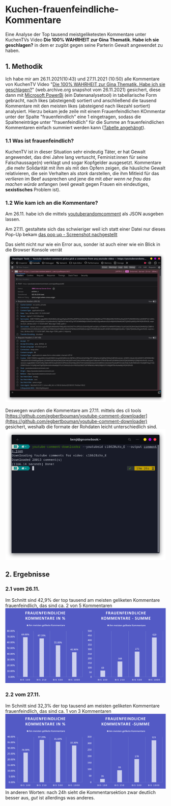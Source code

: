 # Kuchen-frauenfeindliche-Kommentare
Eine Analyse der Top tausend meistgeliketesten Kommentare unter KuchenTVs Video **Die 100% WAHRHEIT zur Gina Thematik. Habe ich sie geschlagen?** in dem er zugibt gegen seine Parterin Gewalt angewendet zu haben.
## 1. Methodik
Ich habe mir am 26.11.2021(10:43) und 27.11.2021 (10:50) alle Kommentare von KuchenTV Video "[Die 100% WAHRHEIT zur Gina Thematik. Habe ich sie geschlagen?](https://web.archive.org/web/20211126092349/https%3A%2F%2Fwww.youtube.com%2Fwatch%3Fv%3Dc186Z0zXo_E)" (web.archive.org snapshot vom 26.11.2021) gesichert, diese dann mit [Microsoft PowerBi](https://powerbi.microsoft.com/de-de/) (ein Datenanalysetool) in tabellarische Form gebracht, nach likes (absteigend) sortiert und anschließend die tausend Kommentare mit den meisten likes (absteigend nach likezahl sortiert) analysiert. Hierzu bekam jede zeile mit einem Frauenfeindlichen KOmmentar unter der Spalte "frauenfeindlich" eine 1 eingetragen, sodass die Spalteneinträge unter "frauenfeindlich" für die Summe an frauenfeindlichen Kommentaren einfach summiert werden kann ([Tabelle angehängt](https://github.com/Benji7103/Kuchen-frauenfeindliche-Kommentare/blob/main/Kuchen%20Kommentare.xlsx)).
### 1.1 Was ist frauenfeindlich?
KuchenTV ist in dieser Situation sehr eindeutig Täter, er hat Gewalt angewendet, das drei Jahre lang vertuscht, Feminist:innen für seine Falschaussage(n) verklagt und sogar Kopfgelder ausgesetzt.
Kommentare ,die mehr Solidarität mit ihm als mit den Opfern zeigen, die häusliche Gewalt relativieren, die sein Verhalten als *stark* darstellen, die ihm Mitleid für das *verlieren* im Beef ausprechen und jene die mit *aber wenn ne frau das machen würde* anfangen (weil gewalt gegen Frauen ein eindeutiges, **sexistisches** Problem ist).
### 1.2 Wie kam ich an die Kommentare?
Am 26.11. habe ich die mittels [youtuberandomcomment](https://youtuberandomcomment.com/) als JSON ausgeben lassen.

Am 27.11. gestaltete sich das schwieriger weil ich statt einer Datei nur dieses Pop-Up bekam [das pop up - Screenshot nachgestellt](https://github.com/Benji7103/Kuchen-frauenfeindliche-Kommentare/blob/main/Screenshots/Screenshot%20from%202021-11-28%2016-10-01.png)

Das sieht nicht nur wie ein Error aus, sonder ist auch einer wie ein Blick in die Browser Konsole verrät ![Der Error in der Konsole - Screenshot nachgestellt](https://github.com/Benji7103/Kuchen-frauenfeindliche-Kommentare/blob/main/Screenshots/Screenshot%20from%202021-11-28%2016-12-43.png)

Deswegen wurden die Kommentare am 27.11. mittels des cli tools [https://github.com/egbertbouman/youtube-comment-downloader](https://github.com/egbertbouman/youtube-comment-downloader) gesichert, weshalb die formate der Rohdaten leicht unterschiedlich sind. ![Ja das runterladen hat ne Weile gedauert - Originalscreenshot](https://github.com/Benji7103/Kuchen-frauenfeindliche-Kommentare/blob/main/Screenshots/Screenshot%20from%202021-11-27%2011-18-21.png)
## 2. Ergebnisse
### 2.1 vom 26.11. 
Im Schnitt sind 42,9% der top tausend am meisten geliketen Kommentare frauenfeindlich, das sind ca. 2 von 5 Kommentaren ![Das sieht dann so aus ach du schreck](https://github.com/Benji7103/Kuchen-frauenfeindliche-Kommentare/blob/main/Ergebnisse%20-%20Visualiert/26%2011%202021%20Grafik.png)
### 2.2 vom 27.11.
Im Schnitt sind 32,3% der top tausend am meisten geliketen Kommentare frauenfeindlich, das sind ca. 1 von 3 Kommentaren ![Das sieht dann so aus - besser aber immer noch weit weg von gut](https://github.com/Benji7103/Kuchen-frauenfeindliche-Kommentare/blob/main/Ergebnisse%20-%20Visualiert/27%2011%202021%20Grafik.png)
In anderen Worten: nach 24h sieht die Kommentarsektion zwar deutlich besser aus, _gut_ ist allerdings was anderes.
